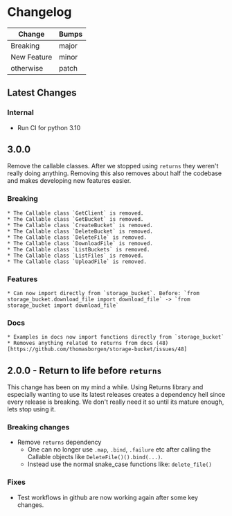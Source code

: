 # Changelog

| Change | Bumps |
| - | - |
| Breaking | major |
| New Feature | minor |
| otherwise | patch |

## Latest Changes

### Internal

* Run CI for python 3.10


## 3.0.0

Remove the callable classes. After we stopped using `returns` they weren't really doing anything. Removing this also removes about half the codebase and makes developing new features easier.

### Breaking

    * The Callable class `GetClient` is removed.
    * The Callable class `GetBucket` is removed.
    * The Callable class `CreateBucket` is removed.
    * The Callable class `DeleteBucket` is removed.
    * The Callable class `DeleteFile` is removed.
    * The Callable class `DownloadFile` is removed.
    * The Callable class `ListBuckets` is removed.
    * The Callable class `ListFiles` is removed.
    * The Callable class `UploadFile` is removed.

### Features

    * Can now import directly from `storage_bucket`. Before: `from storage_bucket.download_file import download_file` -> `from storage_bucket import download_file`


### Docs

    * Examples in docs now import functions directly from `storage_bucket`
    * Removes anything related to returns from docs (48)[https://github.com/thomasborgen/storage-bucket/issues/48]

## 2.0.0 - Return to life before `returns`

This change has been on my mind a while. Using Returns library and especially wanting to use its latest releases creates a dependency hell since every release is breaking. We don't really need it so until its mature enough, lets stop using it.

### Breaking changes

* Remove `returns` dependency
  * One can no longer use `.map`, `.bind`, `.failure` etc after calling the Callable objects like `DeleteFile()().bind(...)`.
  * Instead use the normal snake_case functions like: `delete_file()`

### Fixes

* Test workflows in github are now working again after some key changes.
